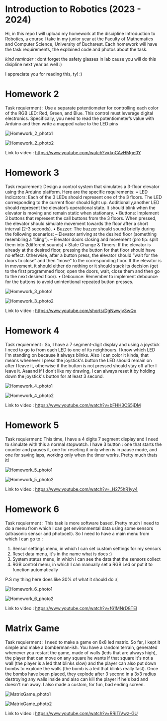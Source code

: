 # Introduction to Robotics (2023 - 2024)

 Hi, in this repo I will upload my homework at the discipline Introduction to Robotics, a course I take in my junior year at the Faculty of Mathematics and Computer Science, University of Bucharest. Each homework will have the task requirements, the explained code and photos about the task.

 *kind reminder :* dont forget the safety glasses in lab cause you will do this disipline next year as well :)

 I appreciate you for reading this, ty! :)

 # Homework 2

 Task requierment :
  Use a separate potentiometer for controlling each color of the RGB LED: Red, Green, and Blue. This control must leverage digital electronics. Specifically, you need to read the potentiometer’s value with Arduino and then write a mapped value to the LED pins
  
  ![Homework_2_photo1](https://github.com/Beselinho/IntroductionToRobotics/assets/116555068/62e0ce26-9ae7-4e4b-b1ca-2e21eea0fc28)

  ![Homework_2_photo2](https://github.com/Beselinho/IntroductionToRobotics/assets/116555068/f9a9c7fd-0de2-42aa-8e76-66120847c108)

  Link to video : https://www.youtube.com/watch?v=kqCAvHMge0Y

  # Homework 3

  Task requirement:
   Design a control system that simulates a 3-floor elevator using the Arduino
platform. Here are the specific requirements:
• LED Indicators: Each of the 3 LEDs should represent one of the 3 floors. The LED corresponding to the current floor should light up. Additionally,another LED should represent the elevator’s operational state. It should blink when the elevator is moving and remain static when stationary.
• Buttons: Implement 3 buttons that represent the call buttons from the 3 floors. When pressed, the elevator should simulate movement towards the floor after a short interval (2-3 seconds).
• Buzzer: The buzzer should sound briefly during the following scenarios:
– Elevator arriving at the desired floor (something resembling a ”cling”).
– Elevator doors closing and movement (pro tip: split them into 2different sounds)
• State Change & Timers: If the elevator is already at the desired floor, pressing the button for that floor should have no effect. Otherwise, after a button press, the elevator should ”wait for the doors to close” and then ”move” to the corresponding floor. If the elevator is in movement, it should either do nothing or it should stack its decision (get to the first programmed floor, open the doors, wait, close them and then go to the next desired floor).
• Debounce: Remember to implement debounce for the buttons to avoid unintentional repeated button presses.

![Homework_3_photo1](https://github.com/Beselinho/IntroductionToRobotics/assets/116555068/9fc66e14-5da5-4508-afb5-6f618e3e7087)

![Homework_3_photo2](https://github.com/Beselinho/IntroductionToRobotics/assets/116555068/d09ffc33-9a88-44da-ac07-941f41c64cf5)


Link to video : https://www.youtube.com/shorts/DgNwwjv3wQo


   # Homework 4

Task requierment :
So, I have a 7 segment-digit display and using a joystick I need to go to from each LED to one of its neighbours. I know which LED I'm standing on because it always blinks. Also I can color it kinda, that means whenever I press the joystick's button the LED should remain on after I leave it, otherwise if the button is not pressed should stay off after I leave it. Aaaand if I don't like my drawing, I can always reset it by holding down the joystick's button for at least 3 second.


 ![Homework_4_photo1](https://github.com/Beselinho/IntroductionToRobotics/assets/116555068/b80df66a-6197-4a1b-acf8-8e70cc7e7552)
 
 ![Homework_4_photo2](https://github.com/Beselinho/IntroductionToRobotics/assets/116555068/0c001ae1-6320-401d-9dfd-a39883abd2ec)

 Link to video : https://www.youtube.com/watch?v=bFHH3CS5jDM


 # Homework 5
Task requierment:
This time, I have a 4 digits 7 segment display and I need to simulate with this a normal stopwatch. I have 3 button : one that starts the counter and pauses it, one for reseting it only when is in pause mode, and one for saving laps, working only when the timer works. Pretty much thats it!

![Homework_5_photo1](https://github.com/Beselinho/IntroductionToRobotics/assets/116555068/1c048c6f-834d-4f64-82ad-f15b9fdbcf5b)

![Homework_5_photo2](https://github.com/Beselinho/IntroductionToRobotics/assets/116555068/b25b7db8-1716-4483-b896-716a6d67fedb)

Link to video : https://www.youtube.com/watch?v=_H275hR1yv4

# Homework 6
Task requierment :
This task is more software based. Pretty much I need to do a menu from which I can get environmental data using some sensors (ultrasonic sensor and photocell). So I need to have a main menu from which I can go to :
 1) Sensor settings menu, in which I can set custom settings for my sensors
 2) Reset data menu, it's in the name what is does :)
 3) System status menu, in which i can see the data that the sensors collect
 4) RGB control menu, in which I can manually set a RGB Led or put it to function automatically

P.S my thing here does like 30% of what it should do :(

![Homework_6_photo1](https://github.com/Beselinho/IntroductionToRobotics/assets/116555068/e79519af-78b0-4914-93e9-9f04b3c32542)

![Homework_6_photo2](https://github.com/Beselinho/IntroductionToRobotics/assets/116555068/705a28ce-c81a-46c3-b34c-13875302431b)

Link to video : https://www.youtube.com/watch?v=f61MNrD8TEI


# Matrix Game
Task requierment : I need to make a game on 8x8 led matrix. So far, I kept it simple and make a bomberman-ish. You have a random terrain, generated whenever you restart the game, made of walls (leds that are always high), the player that can move on any square he wants if that square it's not a wall (the player is a led that blinks slow) and the player can also put down bombs to explode the walls (the bomb is a led that blinks really fast). Once the bombs have been placed, they explode after 3 second in a 3x3 radius destroying any walls inside and also can kill the player if he's bad and doesn't run away. I also made a custom, for fun, bad ending screen.

![MatrixGame_photo1](https://github.com/Beselinho/IntroductionToRobotics/assets/116555068/4765a016-e218-4387-9425-91e708297863)

![MatrixGame_photo2](https://github.com/Beselinho/IntroductionToRobotics/assets/116555068/e60a4132-8ee4-4cd1-b53e-dfd0d589464f)



Link to video : https://www.youtube.com/watch?v=RRiTiVwz-GU
